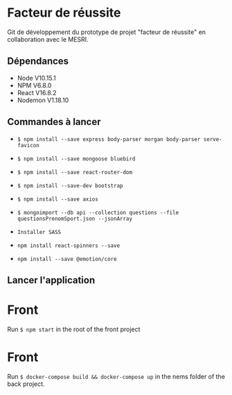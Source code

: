 # Facteur de réussite

Git de développement du prototype de projet "facteur de réussite" en collaboration avec le MESRI.

## Dépendances

-   Node V10.15.1
-   NPM V6.8.0
-   React V16.8.2
-   Nodemon V1.18.10

## Commandes à lancer

-   `$ npm install --save express body-parser morgan body-parser serve-favicon`
-   `$ npm install --save mongoose bluebird`
-   `$ npm install --save react-router-dom`
-   `$ npm install --save-dev bootstrap`
-   `$ npm install --save axios`
-   `$ mongoimport --db api --collection questions --file questionsPrenomSport.json --jsonArray`

-   `Installer SASS`
-   `npm install react-spinners --save`
-   `npm install --save @emotion/core`

## Lancer l'application

# Front

Run `$ npm start` in the root of the front project 

# Front

Run `$ docker-compose build && docker-compose up` in the nems folder of the back project.

